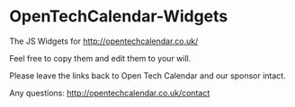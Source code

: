 OpenTechCalendar-Widgets
========================

The JS Widgets for http://opentechcalendar.co.uk/

Feel free to copy them and edit them to your will.

Please leave the links back to Open Tech Calendar and our sponsor intact.

Any questions: http://opentechcalendar.co.uk/contact

